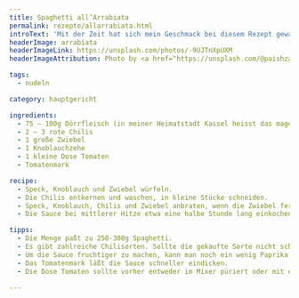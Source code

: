 ```yaml
---
title: Spaghetti all’Arrabiata
permalink: rezepte/allarrabiata.html
introText: 'Mit der Zeit hat sich mein Geschmack bei diesem Rezept gewandelt: Ich nehme keinen Speck mehr und verwende hauptsächlich getrocknete scharfe Chilischoten, die ich dann mit der Schere direkt in den Topf schneide. Wichtig ist m.E. bei diesem Rezept aber vor allem die Kombination aus Schärfe und fruchtigen Paprika.'
headerImage: arrabiata
headerImageLink: https://unsplash.com/photos/-9UJTnXpUXM
headerImageAttribution: Photo by <a href="https://unsplash.com/@paishzaini?utm_source=unsplash&utm_medium=referral&utm_content=creditCopyText">Paish Zaini</a> on <a href="https://unsplash.com/?utm_source=unsplash&utm_medium=referral&utm_content=creditCopyText">Unsplash</a>

tags:
  - nudeln

category: hauptgericht

ingredients:
  - 75 – 100g Dörrfleisch (in meiner Heimatstadt Kassel heisst das magerer Speck)
  - 2 – 3 rote Chilis
  - 1 große Zwiebel
  - 1 Knoblauchzehe
  - 1 kleine Dose Tomaten
  - Tomatenmark

recipe:
  - Speck, Knoblauch und Zwiebel würfeln.
  - Die Chilis entkernen und waschen, in kleine Stücke schneiden.
  - Speck, Knoblauch, Chilis und Zwiebel anbraten, wenn die Zwiebel fertig angebraten ist, die Dose Tomaten und etwas Tomatenmark hinzufügen. Würzen.
  - Die Sauce bei mittlerer Hitze etwa eine halbe Stunde lang einkochen lassen.

tipps:
  - Die Menge paßt zu 250-300g Spaghetti.
  - Es gibt zahlreiche Chilisorten. Sollte die gekaufte Sorte nicht scharf genug sein, kann man mit Chili-Pulver, Cayenne-Pfeffer oder Tabasco die nötige Schärfe für diese Sauce erzeugen.
  - Um die Sauce fruchtiger zu machen, kann man noch ein wenig Paprika gewürfelt beigeben (höchstens eine halbe Paprika).
  - Das Tomatenmark läßt die Sauce schneller eindicken.
  - Die Dose Tomaten sollte vorher entweder im Mixer püriert oder mit einem Kartoffelstampfer zerdrückt werden. Fertig pürierte Tomaten aus dem Tetra-Pak schmecken mir nicht. Zudem sind sie nicht fruchtig genug.

---
```

